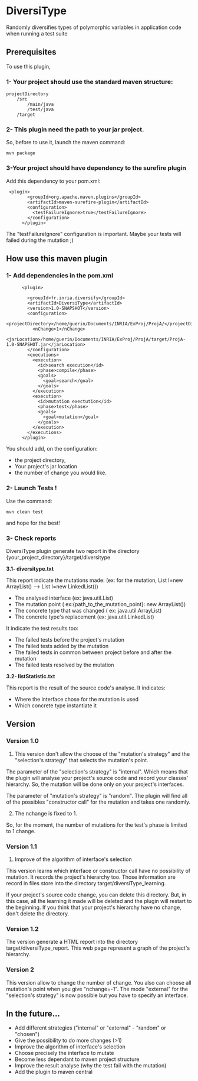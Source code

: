 

# DiversiType
Randomly diversifies types of polymorphic variables in application code when running a test suite

## Prerequisites
To use this plugin,

### 1- Your project should use the standard maven structure:

```
projectDirectory
    /src
        /main/java
        /test/java
    /target
```

### 2- This plugin need the path to your jar project.
So, before to use it, launch the maven command:
```
mvn package
```

### 3-Your project should have dependency to the surefire plugin
Add this dependency to your pom.xml:
```
 <plugin>
        <groupId>org.apache.maven.plugins</groupId>
        <artifactId>maven-surefire-plugin</artifactId>
        <configuration>
          <testFailureIgnore>true</testFailureIgnore>
        </configuration>
      </plugin>
```
The "testFailureIgnore" configuration is important.
Maybe your tests will failed during the mutation ;)


## How use this maven plugin

### 1- Add dependencies in the pom.xml
```
      <plugin>

        <groupId>fr.inria.diversify</groupId>
        <artifactId>DiversiType</artifactId>
        <version>1.0-SNAPSHOT</version>
        <configuration>
          <projectDirectory>/home/guerin/Documents/INRIA/ExProj/ProjA/</projectDirectory>
          <nChange>1</nChange>
          <jarLocation>/home/guerin/Documents/INRIA/ExProj/ProjA/target/ProjA-1.0-SNAPSHOT.jar</jarLocation>
        </configuration>
        <executions>
          <execution>
            <id>search execution</id>
            <phase>compile</phase>
            <goals>
              <goal>search</goal>
            </goals>
          </execution>
          <execution>
            <id>mutation exectution</id>
            <phase>test</phase>
            <goals>
              <goal>mutation</goal>
            </goals>
          </execution>
        </executions>
      </plugin>
```
You should add, on the configuration:
+ the project directory,
+ Your project's jar location
+ the number of change you would like.

### 2- Launch Tests !
Use the command:
```
mvn clean test
```
and hope for the best!

### 3- Check reports
DiversiType plugin generate two report in the directory {your_project_directory}/target/diversitype

**3.1- diversitype.txt**

This report indicate the mutations made: (ex: for the mutation, List l=new ArrayList() --> List l=new LinkedList())
+ The analysed interface (ex: java.util.List)
+ The mutation point ( ex:{path_to_the_mutation_point}: new ArrayList())
+ The concrete type that was changed ( ex: java.util.ArrayList)
+ The concrete type's replacement (ex: java.util.LinkedList)

It indicate the test results too:
+ The failed tests before the project's mutation
+ The failed tests added by the mutation
+ The failed tests in common between project before and after the mutation
+ The failed tests resolved by the mutation

**3.2- listStatistic.txt**

This report is the result of the source code's analyse.
It indicates:
+ Where the interface chose for the mutation is used
+ Which concrete type instantiate it


## Version

### Version 1.0

1. This version don't allow the choose of the "mutation's strategy" and 
the "selection's strategy" that selects the mutation's point.

The parameter of the "selection's strategy" is "internal". Which means 
that the plugin will analyse your project's source code
and record your classes' hierarchy.
So, the mutation will be done only on your project's interfaces.

The parameter of "mutation's strategy" is "random". The plugin will find
 all of the possibles "constructor call" for the mutation and takes one randomly.

2. The nchange is fixed to 1.

So, for the moment, the number of mutations for the test's phase is limited to 1 change.

### Version 1.1

1. Improve of the algorithm of interface's selection

This version learns which interface or constructor call have no possibility of mutation.
It records the project's hierarchy too.
Those information are record in files store into the directory target/diversiType_learning. 

If your project's source code change, you can delete this directory.
But, in this case, all the learning it made will be deleted and the plugin will restart to the beginning.
If you think that your project's hierarchy have no change, don't delete the directory.

### Version 1.2

The version generate a HTML report into the directory target/diversiType_report.
This web page represent a graph of the project's hierarchy.

### Version 2
This version allow to change the number of change. You also can choose all mutation's point when you give "nchange=-1".
The mode "external" for the "selection's strategy" is now possible but you have to specify an interface.

## In the future...

+ Add different strategies ("internal" or "external" - "random" or "chosen")
+ Give the possibility to do more changes (>1)
+ Improve the algorithm of interface's selection
+ Choose precisely the interface to mutate
+ Become less dependant to maven project structure
+ Improve the result analyse (why the test fail with the mutation)
+ Add the plugin to maven central















